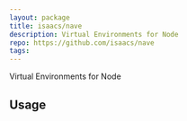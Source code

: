 ```yaml
---
layout: package
title: isaacs/nave
description: Virtual Environments for Node
repo: https://github.com/isaacs/nave
tags:
---
```

 
Virtual Environments for Node
 
## Usage
 
